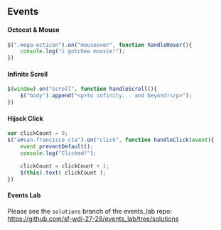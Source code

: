 ## Events

#### Octocat & Mouse

``` javascript
$(".mega-octicon").on("mouseover", function handleHover(){
    console.log("i gotchew mousie!");
})
```

#### Infinite Scroll
``` javascript
$(window).on("scroll", function handleScroll(){
    $("body").append("<p>to infinity... and beyond!</p>");
})
```

#### Hijack Click

``` javascript
var clickCount = 0;
$("a#san-francisco_cta").on("click", function handleClick(event){
    event.preventDefault();
    console.log("Clicked!");

    clickCount = clickCount + 1;
    $(this).text( clickCount );
})
```

#### Events Lab

Please see the `solutions` branch of the events_lab repo: https://github.com/sf-wdi-27-28/events_lab/tree/solutions
